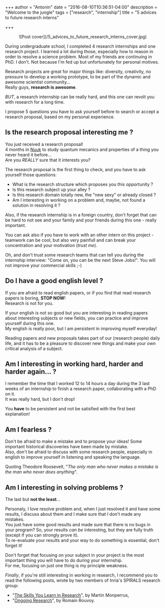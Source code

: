 +++
author = "Antonin"
date = "2016-08-10T10:36:51-04:00"
description = "Welcome to the jungle"
tags = ["research", "internship"]
title = "5 advices to future research interns"

+++

<center>
![Post cover](/5_advices_to_future_research_interns_cover.jpg)
</center>

During undergraduate school, I completed 4 research internships and one research project.
I learned a lot during those, especially how to reason in order to resolve a science problem.
Most of my friends are continuing in PhD. I don't. Not because I'm fed up but unfortunately for personal motives.

Research projects are great for major things like: diversity, creativity, no pressure to develop a working prototype, to be part of the dynamic and awesome scientist community...  
Really guys, **research is awesome**.

_BUT_, a research internship can be really hard, and this one can revolt you with research for a long time.

I propose 5 questions you have to ask yourself before to search or accept a research proposal, based on my personal experience.

## Is the research proposal interesting me ?

You just received a research proposal!  
4 months in [Nuuk](https://en.wikipedia.org/wiki/Nuuk) to study quantum mecanics and properties of a thing you never heard it before...  
Are you _REALLY_ sure that it interests you?

The research proposal is the first thing to check, and you have to ask yourself those questions:

*	What is the research structure which proposes you this opportunity ?
*	Is this research subject up your alley ?
*	Is this research domain totally new, the "new sexy" or already closed ?
*	Am I interesting in working on a problem and, maybe, not found a solution in resolving it ?

Also, if the research internship is in a foreign country, don't forget that can be hard to not see and your family and your friends during this one - really important.

You can ask also if you have to work with an other intern on this project - teamwork can be cool, but also very painfull and can break your concentration and your motivation (_trust me_).

Oh, and don't trust some research teams that can tell you during the internship interview: "Come on, you can be the next Steve Jobs!". You will not improve your commercial skills ;-)

## Do I have a good english level ?

If you are afraid to read english papers, or if you find that read research papers is boring, **STOP NOW**!  
Research is not for you.

If your english is not so good but you are interesting in reading papers about interesting subjects or new fields, you can practice and improve yourself during this one.  
My english is really poor, but I am persistent in improving myself everyday!

Reading papers and new proposals takes part of our (research people) daily life, and it has to be a pleasure to discover new things and make your own critical analysis of a subject.

## Am I interesting in working hard, harder and harder again... ?

I remember the time that I worked 12 to 14 hours a day during the 3 last weeks of an internship to finish a research paper, collaborating with a PhD on it.  
It was really hard, but I don't drop!

You **have** to be persistent and not be satisfied with the first best explanation!

## Am I fearless ?

Don't be afraid to make a mistake and to propose your ideas!
Some important historical discoveries have been made by mistake.  
Also, don't be afraid to discuss with some research people, especially in english to improve yourself in listening and speaking the language.

Quoting Theodore Roosevelt, "*The only man who never makes a mistake is the man who never does anything*".

## Am I interesting in solving problems ?

The last but **not the least**...

Personaly, I love resolve problem and, when I just resolved it and have some results, I discuss about them and I make sure that I don't made any mistakes.  
You just have some good results and made sure that there is no bugs in your program? So, your results _can be_ interesting, but they are fully truth (except if you can strongly prove it).  
To re-evaluate your results and your way to do something is essential, don't forget it!

Don't forget that focusing on your subject in your project is the most important thing you will have to do during your internship.  
For me, focusing on just one thing is my principle weakness.

_Finally_, if you're still interesting in working in research, I recommend you to read the following posts, wrote by two members of Inria's SPIRALS research group:

*	"[The Skills You Learn in Research](http://www.monperrus.net/martin/research-skills)", by Martin Monperrus,
*	"[Ongoing Research](http://www.lifl.fr/~rouvoy/research/index.html)", by Romain Rouvoy.
